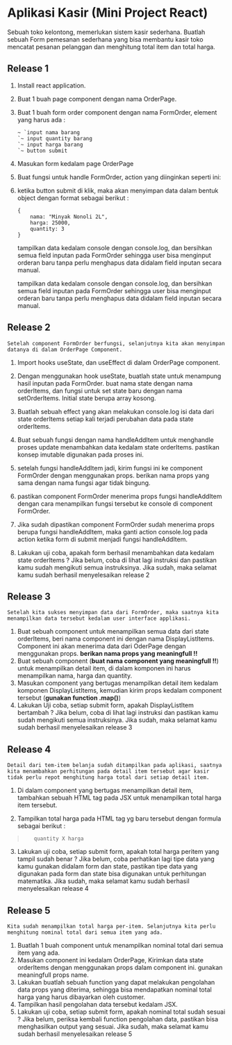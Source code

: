 # Aplikasi Kasir (Mini Project React) 

Sebuah toko kelontong, memerlukan sistem kasir sederhana.
Buatlah sebuah Form pemesanan sederhana yang bisa membantu kasir toko mencatat pesanan pelanggan dan menghitung total item dan total harga.

Release 1
-------------------------------------------------------------------
1. Install react application.

2. Buat 1 buah page component dengan nama OrderPage.

3. Buat 1 buah form order component dengan nama FormOrder, element yang harus ada :

    ```
    ~ `input nama barang
    `~ input quantity barang
    `~ input harga barang
    `~ button submit
    ```

    

4. Masukan form kedalam page OrderPage

5. Buat fungsi untuk handle FormOrder, action yang diinginkan seperti ini:

6. ketika button submit di klik, maka akan menyimpan data dalam bentuk object dengan format sebagai berikut :

    ```
    {
        nama: "Minyak Nonoli 2L",
        harga: 25000,
        quantity: 3
    } 
    ```

    tampilkan data kedalam console dengan console.log, dan bersihkan semua field inputan pada FormOrder sehingga user bisa menginput orderan baru tanpa perlu menghapus data didalam field inputan secara manual.

    tampilkan data kedalam console dengan console.log, dan bersihkan semua field inputan pada FormOrder sehingga user bisa menginput orderan baru tanpa perlu menghapus data didalam field inputan secara manual.

## Release 2

	Setelah component FormOrder berfungsi, selanjutnya kita akan menyimpan datanya di dalam OrderPage Component.

1. Import hooks useState, dan useEffect di dalam OrderPage component.

2. Dengan menggunakan hook useState, buatlah state untuk menampung hasil inputan pada FormOrder. buat nama state dengan nama orderItems, dan fungsi untuk set state baru dengan nama setOrderItems. Initial state berupa array kosong.

3. Buatlah sebuah effect yang akan melakukan console.log isi data dari state orderItems setiap kali terjadi perubahan data pada state orderItems.

4. Buat sebuah fungsi dengan nama handleAddItem untuk menghandle proses update menambahkan data kedalam state orderItems. pastikan konsep imutable digunakan pada proses ini.

5. setelah fungsi handleAddItem jadi, kirim fungsi ini ke component FormOrder dengan menggunakan props. berikan nama props yang sama dengan nama fungsi agar tidak bingung.

6. pastikan component FormOrder menerima props fungsi handleAddItem dengan cara menampilkan fungsi tersebut ke console di component FormOrder.

7. Jika sudah dipastikan component FormOrder sudah menerima props berupa fungsi handleAddItem, maka ganti action console.log pada action ketika form di submit menjadi fungsi handleAddItem.

8. Lakukan uji coba, apakah form berhasil menambahkan data kedalam state orderItems ? Jika belum, coba di lihat lagi instruksi dan pastikan kamu sudah mengikuti semua instruksinya. Jika sudah, maka selamat kamu sudah berhasil menyelesaikan release 2

   

## Release 3

	Setelah kita sukses menyimpan data dari FormOrder, maka saatnya kita menampilkan data tersebut kedalam user interface applikasi. 

1. Buat sebuah component untuk menampilkan semua data dari state orderItems, beri nama component ini dengan nama DisplayListItems. Component ini akan menerima data dari OderPage dengan menggunakan props. **berikan nama props yang meaningfull !!**
3. Buat sebuah component (**buat nama component yang meaningfull !!**) untuk menampilkan detail item, di dalam komponen ini harus menampilkan nama, harga dan quantity.
3. Masukan component yang bertugas menampilkan detail item kedalam komponen DisplayListItems, kemudian kirim props kedalam component tersebut (**gunakan function .map()**)
4. Lakukan Uji coba, setiap submit form, apakah DisplayListItem bertambah ? Jika belum, coba di lihat lagi instruksi dan pastikan kamu sudah mengikuti semua instruksinya. Jika sudah, maka selamat kamu sudah berhasil menyelesaikan release 3

## Release 4

	Detail dari tem-item belanja sudah ditampilkan pada aplikasi, saatnya kita menambahkan perhitungan pada detail item tersebut agar kasir tidak perlu repot menghitung harga total dari setiap detail item.

1. Di dalam component yang bertugas menampilkan detail item, tambahkan sebuah HTML tag pada JSX untuk menampilkan total harga item tersebut.

2. Tampilkan total harga pada HTML tag yg baru tersebut dengan formula sebagai berikut :
> 	 	 quantity X harga
3. Lakukan uji coba, setiap submit form, apakah total harga peritem yang tampil sudah benar ? Jika belum, coba perhatikan lagi tipe data yang kamu gunakan didalam form dan state, pastikan tipe data yang digunakan pada form dan state bisa digunakan untuk perhitungan matematika. Jika sudah, maka selamat kamu sudah berhasil menyelesaikan release 4

   

## Release 5

	Kita sudah menampilkan total harga per-item. Selanjutnya kita perlu menghitung nominal total dari semua item yang ada.

1. Buatlah 1 buah component untuk menampilkan nominal total dari semua item yang ada.
2. Masukan component ini kedalam OrderPage, Kirimkan data state orderItems dengan menggunakan props dalam component ini. gunakan meaningfull props name. 
3. Lakukan buatlah sebuah function yang dapat melakukan pengolahan data props yang diterima, sehingga bisa mendapatkan nominal total harga yang harus dibayarkan oleh customer.
4. Tampilkan hasil pengolahan data tersebut kedalam JSX.
5. Lakukan uji coba, setiap submit form, apakah nominal total sudah sesuai ? Jika belum, periksa kembali function pengolahan data, pastikan bisa menghasilkan output yang sesuai. Jika sudah, maka selamat kamu sudah berhasil menyelesaikan release 5
